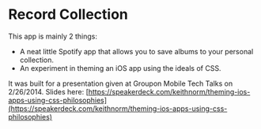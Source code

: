 # Record Collection

This app is mainly 2 things:
- A neat little Spotify app that allows you to save albums to your personal collection.
- An experiment in theming an iOS app using the ideals of CSS.

It was built for a presentation given at Groupon Mobile Tech Talks on 2/26/2014. Slides here: [https://speakerdeck.com/keithnorm/theming-ios-apps-using-css-philosophies](https://speakerdeck.com/keithnorm/theming-ios-apps-using-css-philosophies)
